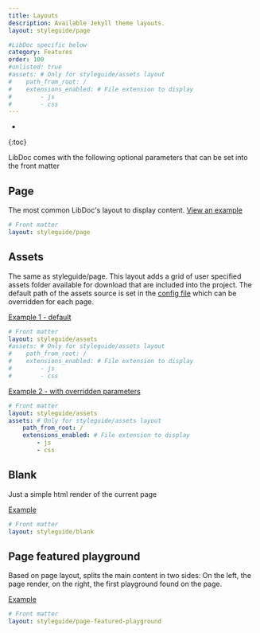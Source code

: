 ```yaml
---
title: Layouts
description: Available Jekyll theme layouts.
layout: styleguide/page

#LibDoc specific below
category: Features
order: 100
#unlisted: true
#assets: # Only for styleguide/assets layout
#    path_from_root: /
#    extensions_enabled: # File extension to display
#        - js
#        - css
---
```

* 
{:toc}

LibDoc comes with the following optional parameters that can be set into the front matter

## Page 

The most common LibDoc's layout to display content. [View an example](libdoc-layout-page.html)

```yaml
# Front matter
layout: styleguide/page
```

## Assets

The same as styleguide/page. This layout adds a grid of user specified assets folder available for download that are included into the project.
The default path of the assets source is set in the [config file](libdoc-config.html) which can be overridden for each page.

[Example 1 - default](libdoc-layout-assets.html)

```yaml
# Front matter
layout: styleguide/assets
#assets: # Only for styleguide/assets layout
#    path_from_root: /
#    extensions_enabled: # File extension to display
#        - js
#        - css
```

[Example 2 - with overridden parameters](libdoc-layout-assets-alt.html)

```yaml
# Front matter
layout: styleguide/assets
assets: # Only for styleguide/assets layout
    path_from_root: /
    extensions_enabled: # File extension to display
        - js
        - css
```

## Blank

Just a simple html render of the current page

[Example](libdoc-layout-blank.html)

```yaml
# Front matter
layout: styleguide/blank
```

## Page featured playground

Based on page layout, splits the main content in two sides: On the left, the page render, on the right, the first playground found on the page.

[Example](libdoc-layout-page-featured-playground.html)

```yaml
# Front matter
layout: styleguide/page-featured-playground
```